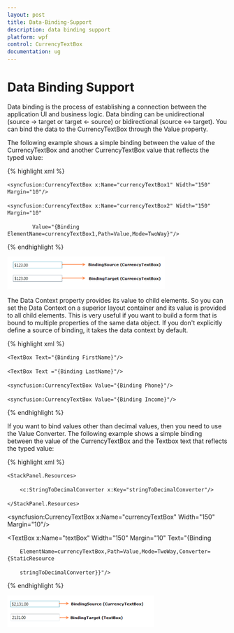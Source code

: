 ```yaml
---
layout: post
title: Data-Binding-Support
description: data binding support
platform: wpf
control: CurrencyTextBox 
documentation: ug
---
```


# Data Binding Support

Data binding is the process of establishing a connection between the application UI and business logic. Data binding can be unidirectional (source -> target or target <- source) or bidirectional (source <-> target). You can bind the data to the CurrencyTextBox through the Value property.

The following example shows a simple binding between the value of the CurrencyTextBox and another CurrencyTextBox value that reflects the typed value:



{% highlight xml %}





<StackPanel>

    <syncfusion:CurrencyTextBox x:Name="currencyTextBox1" Width="150" Margin="10"/>

    <syncfusion:CurrencyTextBox x:Name="currencyTextBox2" Width="150" Margin="10" 

            Value="{Binding ElementName=currencyTextBox1,Path=Value,Mode=TwoWay}"/>

</StackPanel>
{% endhighlight %}


![](Data-Binding-Support_images/Data-Binding-Support_img1.png)



The Data Context property provides its value to child elements. So you can set the Data Context on a superior layout container and its value is provided to all child elements. This is very useful if you want to build a form that is bound to multiple properties of the same data object. If you don't explicitly define a source of binding, it takes the data context by default.


{% highlight xml %}






<StackPanel DataContext="{StaticResource myCustomer}">

    <TextBox Text="{Binding FirstName}"/>

    <TextBox Text ="{Binding LastName}"/>

    <syncfusion:CurrencyTextBox Value="{Binding Phone}"/>

    <syncfusion:CurrencyTextBox Value="{Binding Income}"/>

</StackPanel>
{% endhighlight %}


If you want to bind values other than decimal values, then you need to use the Value Converter. The following example shows a simple binding between the value of the CurrencyTextBox and the Textbox text that reflects the typed value:


{% highlight xml %}





<StackPanel>

    <StackPanel.Resources>

        <c:StringToDecimalConverter x:Key="stringToDecimalConverter"/>

    </StackPanel.Resources>



<syncfusion:CurrencyTextBox x:Name="currencyTextBox" Width="150" Margin="10"/>

<TextBox x:Name="textBox" Width="150" Margin="10" Text="{Binding 

        ElementName=currencyTextBox,Path=Value,Mode=TwoWay,Converter={StaticResource 

        stringToDecimalConverter}}"/>

</StackPanel>

{% endhighlight %}



![](Data-Binding-Support_images/Data-Binding-Support_img2.png)



